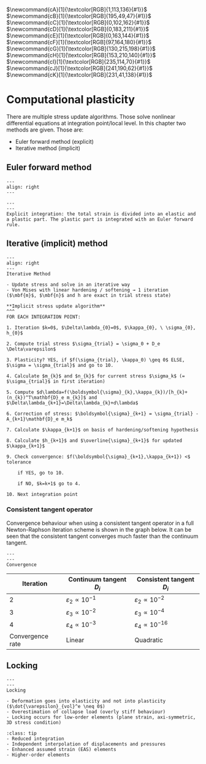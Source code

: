 $\newcommand{\beps}{\boldsymbol\varepsilon}$
$\newcommand{\bsig}{\boldsymbol\sigma}$
$\newcommand{\ud}{d}$
$\newcommand{\us}{\mathrm{s}}$
$\newcommand{\ba}{\mathbf{a}}$
$\newcommand{\bb}{\mathbf{b}}$
$\newcommand{\bc}{\mathbf{c}}$
$\newcommand{\bt}{\mathbf{t}}$
$\newcommand{\bu}{\mathbf{u}}$
$\newcommand{\bw}{\mathbf{w}}$
$\newcommand{\bN}{\mathbf{N}}$
$\newcommand{\bB}{\mathbf{B}}$
$\newcommand{\bD}{\mathbf{D}}$
$\newcommand{\bK}{\mathbf{K}}$
$\newcommand{\pder}[2]{\frac{\partial #1}{\partial #2}}$
$\newcommand{\iD}{\boldsymbol{\mathcal{D}}}$
$\newcommand{\mbf}[1]{\mathbf{#1}}$
$\newcommand{\mrm}[1]{\mathrm{#1}}$
$\newcommand{\bs}[1]{\boldsymbol{#1}}$
$\newcommand{\T}{^\mathrm{T}}$
$\newcommand{\inv}{^{-1}}$
$\newcommand{\myVec}[1]{\left\{ \begin{matrix} #1 \end{matrix} \right\}}$
$\newcommand{\myMat}[1]{\left[ \begin{matrix} #1 \end{matrix} \right]}$
$\newcommand{cA}[1]{\textcolor[RGB]{1,113,136}{#1}}$
$\newcommand{cB}[1]{\textcolor[RGB]{195,49,47}{#1}}$
$\newcommand{cC}[1]{\textcolor[RGB]{0,102,162}{#1}}$
$\newcommand{cD}[1]{\textcolor[RGB]{0,183,211}{#1}}$
$\newcommand{cE}[1]{\textcolor[RGB]{0,163,144}{#1}}$
$\newcommand{cF}[1]{\textcolor[RGB]{97,164,180}{#1}}$
$\newcommand{cG}[1]{\textcolor[RGB]{130,215,198}{#1}}$
$\newcommand{cH}[1]{\textcolor[RGB]{153,210,140}{#1}}$
$\newcommand{cI}[1]{\textcolor[RGB]{235,114,70}{#1}}$
$\newcommand{cJ}[1]{\textcolor[RGB]{241,190,62}{#1}}$
$\newcommand{cK}[1]{\textcolor[RGB]{231,41,138}{#1}}$

# Computational plasticity

There are multiple stress update algorithms. Those solve nonlinear differential equations at integration point/local level. In this chapter two methods are given. Those are:
- Euler forward method (explicit)
- Iterative method (implicit)

## Euler forward method

```{figure} Images/euler_forward.png 
---
align: right
---
```

```{figure} Images/elastic_plastic.png 
---
---
Explicit integration: the total strain is divided into an elastic and a plastic part. The plastic part is integrated with an Euler forward rule.
```

## Iterative (implicit) method

```{figure} Images/iterative_method.png 
---
align: right
---
Iterative Method
```

```{Admonition} Remarks
- Update stress and solve in an iterative way
- Von Mises with linear hardening / softening → 1 iteration ($\mbf{m}$, $\mbf{n}$ and h are exact in trial stress state)
```

```{card}
**Implicit stress update algorithm**
^^^
FOR EACH INTEGRATION POINT:

1. Iteration $k=0$, $\Delta\lambda_{0}=0$, $\kappa_{0}, \ \sigma_{0}, h_{0}$

2. Compute trial stress $\sigma_{trial} = \sigma_0 + D_e \Delta\varepsilon$

3. Plasticity? YES, if $f(\sigma_{trial}, \kappa_0) \geq 0$ ELSE, $\sigma = \sigma_{trial}$ and go to 10.

4. Calculate $m_{k}$ and $n_{k}$ for current stress $\sigma_k$ (= $\sigma_{trial}$ in first iteration)

5. Compute $d\lambda=f(\boldsymbol{\sigma}_{k},\kappa_{k})/[h_{k}+(n_{k})^T\mathbf{D}_e m_{k}]$ and $\Delta\lambda_{k+1}=\Delta\lambda_{k}+d\lambda$

6. Correction of stress: $\boldsymbol{\sigma}_{k+1} = \sigma_{trial} - A_{k+1}\mathbf{D}_e m_k$

7. Calculate $\kappa_{k+1}$ on basis of hardening/softening hypothesis

8. Calculate $h_{k+1}$ and $\overline{\sigma}_{k+1}$ for updated $\kappa_{k+1}$

9. Check convergence: $f(\boldsymbol{\sigma}_{k+1},\kappa_{k+1}) <$ tolerance

    if YES, go to 10.

    if NO, $k=k+1$ go to 4.

10. Next integration point
```

### Consistent tangent operator

Convergence behaviour when using a consistent tangent operator in a full Newton-Raphson iteration scheme is shown in the graph below. It can be seen that the consistent tangent converges much faster than the continuum tangent.

```{figure} Images/convergence.png 
---
---
Convergence
```

| Iteration | Continuum tangent $D_i$ | Consistent tangent $D_i$ |
|---|---|---|
| 2 | $\varepsilon_2 \propto 10^{-1}$  | $\varepsilon_2 \propto 10^{-2}$ |
| 3 | $\varepsilon_3 \propto 10^{-2}$ | $\varepsilon_3 \propto 10^{-4}$ |
| 4 | $\varepsilon_4 \propto 10^{-3}$ | $\varepsilon_4 \propto 10^{-16}$ |
| Convergence rate | Linear | Quadratic |

## Locking

```{figure} Images/locking.png 
---
---
Locking
```

```{Admonition} Remarks
- Deformation goes into elasticity and not into plasticity ($\dot{\varepsilon}_{vol}^e \neq 0$)
- Overestimation of collapse load (overly stiff behaviour)
- Locking occurs for low-order elements (plane strain, axi-symmetric, 3D stress condition)
```

```{Admonition} Remedies:
:class: tip
- Reduced integration
- Independent interpolation of displacements and pressures
- Enhanced assumed strain (EAS) elements
- Higher-order elements
```


